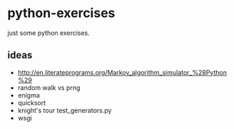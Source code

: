 python-exercises
================
just some python exercises.


ideas
-----
* http://en.literateprograms.org/Markov_algorithm_simulator_%28Python%29
* random walk vs prng
* enigma
* quicksort
* knight's tour test_generators.py
* wsgi
